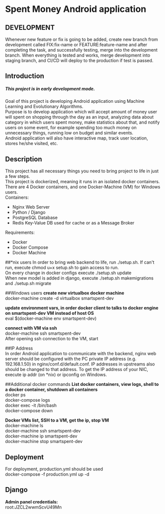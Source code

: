 # Spent Money Android application

## DEVELOPMENT
Whenever new feature or fix is going to be added, create new branch from development called FIX:fix-name 
or FEATURE:feature-name and after completing the task, and successfully testing, merge into the development 
branch. When everything is tested and works, merge development into staging branch, and CI/CD will deploy 
to the production if test is passed.

## Introduction
##### This project is in early development mode.
Goal of this project is developing Android application using Machine Learning and
Evolutionary Algorithms.  
Purpose is to develop application which will accept amount of
money user will spent on shopping through the day as an input, analyzing data about
category in which users spent money, make statistics about that, and notify users
on some event, for example spending too much money on unnecessary things, running low
on budget and similar events.  
Android application will also have interactive map, track user location, stores
he/she visited, etc.

## Description
This project has all necessary things you need to bring project to life in just a few
steps.  
This project is dockerized, meaning it runs in an isolated docker containers. There
are 4 Docker containers, and one Docker-Machine (VM) for Windows users.  
Containers:
* Nginx Web Server
* Python / Django
* PostgreSQL Database
* Redis Key-Value DB used for cache or as a Message Broker

Requirements:  
* Docker
* Docker Compose
* Docker Machine

##*nix users
In order to bring web backend to life, run ./setup.sh.
If can't run, execute chmod u+x setup.sh to gain access to run.  
On every change in docker configs execute ./setup.sh update  
When new model is added in django, execute ./setup.sh makemigrations and
./setup.sh migrate

##Windows users
**create new virtualbox docker machine**  
docker-machine create -d virtualbox smartspent-dev  

**update environment vars, in order docker client to talks to docker engine on
smartspent-dev VM instead of host OS**  
eval $(docker-machine env smartspent-dev)
  
**connect with VM via ssh**  
docker-machine ssh smartspent-dev  
After opening ssh connection to the VM, start

##IP Address  
In order Android application to communicate with the backend, nginx web server should 
be configured with the PC private IP address (e.g. 192.168.1.50) in nginx/conf.d/default.conf. 
IP addresses in upstreams also should be changed to that address. To get the IP address of 
your NIC, execute ip addr (on *nix) or ipconfig on Windows. 

##Additional docker commands
**List docker containers, view logs, shell to a docker container, shutdown all containers**  
docker ps  
docker-compose logs  
docker exec -it <container id> /bin/bash  
docker-compose down

**Docker VMs list, SSH to a VM, get the ip, stop VM**  
docker-machine ls  
docker-machine ssh smartspent-dev  
docker-machine ip smartspent-dev  
docker-machine stop smartspent-dev


## Deployment
For deployment, production.yml should be used  
docker-compose -f production.yml up -d

## Django
**Admin panel credentials:**  
root:JZCL2wwmScvU49Mn
